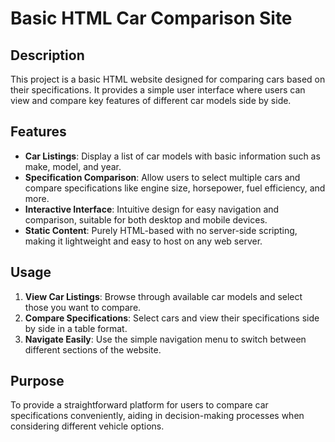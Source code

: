 # Basic HTML Car Comparison Site

## Description
This project is a basic HTML website designed for comparing cars based on their specifications. It provides a simple user interface where users can view and compare key features of different car models side by side.

## Features
- **Car Listings**: Display a list of car models with basic information such as make, model, and year.
- **Specification Comparison**: Allow users to select multiple cars and compare specifications like engine size, horsepower, fuel efficiency, and more.
- **Interactive Interface**: Intuitive design for easy navigation and comparison, suitable for both desktop and mobile devices.
- **Static Content**: Purely HTML-based with no server-side scripting, making it lightweight and easy to host on any web server.

## Usage
1. **View Car Listings**: Browse through available car models and select those you want to compare.
2. **Compare Specifications**: Select cars and view their specifications side by side in a table format.
3. **Navigate Easily**: Use the simple navigation menu to switch between different sections of the website.

## Purpose
To provide a straightforward platform for users to compare car specifications conveniently, aiding in decision-making processes when considering different vehicle options.


